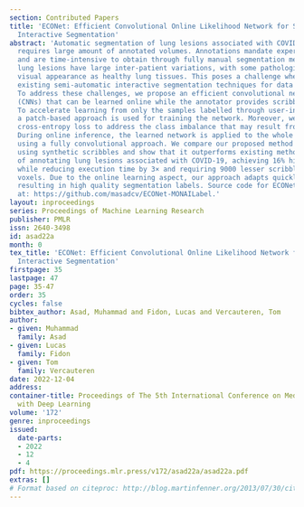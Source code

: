 ```yaml
---
section: Contributed Papers
title: 'ECONet: Efficient Convolutional Online Likelihood Network for Scribble-based
  Interactive Segmentation'
abstract: 'Automatic segmentation of lung lesions associated with COVID-19 in CT images
  requires large amount of annotated volumes. Annotations mandate expert knowledge
  and are time-intensive to obtain through fully manual segmentation methods. Additionally,
  lung lesions have large inter-patient variations, with some pathologies having similar
  visual appearance as healthy lung tissues. This poses a challenge when applying
  existing semi-automatic interactive segmentation techniques for data labelling.
  To address these challenges, we propose an efficient convolutional neural networks
  (CNNs) that can be learned online while the annotator provides scribble-based interaction.
  To accelerate learning from only the samples labelled through user-interactions,
  a patch-based approach is used for training the network. Moreover, we use weighted
  cross-entropy loss to address the class imbalance that may result from user-interactions.
  During online inference, the learned network is applied to the whole input volume
  using a fully convolutional approach. We compare our proposed method with state-of-the-art
  using synthetic scribbles and show that it outperforms existing methods on the task
  of annotating lung lesions associated with COVID-19, achieving 16% higher Dice score
  while reducing execution time by 3× and requiring 9000 lesser scribble-sbased labelled
  voxels. Due to the online learning aspect, our approach adapts quickly to user input,
  resulting in high quality segmentation labels. Source code for ECONet is available
  at: https://github.com/masadcv/ECONet-MONAILabel.'
layout: inproceedings
series: Proceedings of Machine Learning Research
publisher: PMLR
issn: 2640-3498
id: asad22a
month: 0
tex_title: 'ECONet: Efficient Convolutional Online Likelihood Network for Scribble-based
  Interactive Segmentation'
firstpage: 35
lastpage: 47
page: 35-47
order: 35
cycles: false
bibtex_author: Asad, Muhammad and Fidon, Lucas and Vercauteren, Tom
author:
- given: Muhammad
  family: Asad
- given: Lucas
  family: Fidon
- given: Tom
  family: Vercauteren
date: 2022-12-04
address:
container-title: Proceedings of The 5th International Conference on Medical Imaging
  with Deep Learning
volume: '172'
genre: inproceedings
issued:
  date-parts:
  - 2022
  - 12
  - 4
pdf: https://proceedings.mlr.press/v172/asad22a/asad22a.pdf
extras: []
# Format based on citeproc: http://blog.martinfenner.org/2013/07/30/citeproc-yaml-for-bibliographies/
---
```

